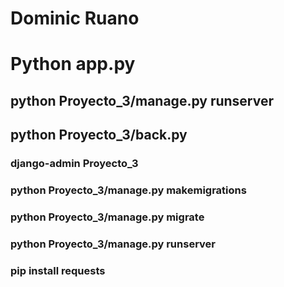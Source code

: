 # Dominic Ruano 

# Python app.py

## python Proyecto_3/manage.py runserver
## python Proyecto_3/back.py

### django-admin Proyecto_3
### python Proyecto_3/manage.py makemigrations
### python Proyecto_3/manage.py migrate
### python Proyecto_3/manage.py runserver

### pip install requests

